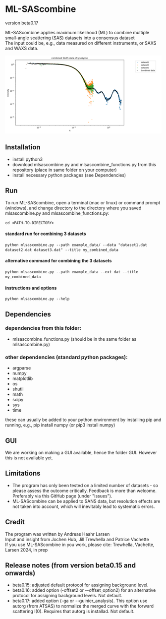 # ML-SAScombine
version beta0.17

ML-SAScombine applies maximum likelihood (ML) to combine multiple small-angle scattering (SAS) datasets into a consensus dataset   
The input could be, e.g., data measured on different instruments, or SAXS and WAXS data.   

![Example: combined SAXS data of lysozyme](merge_combined_SAXS_data_of_lysozyme.png)

## Installation
* install python3
* download mlsascombine.py and mlsascombine_functions.py from this repository (place in same folder on your computer)    
* install necessary python packages (see Dependencies)      

## Run  
To run ML-SAScombine, open a terminal (mac or linux) or command prompt (windows), and change directory to the directory where you saved mlsascombine.py and mlsascombine_functions.py:
```
cd <PATH-TO-DIRECTORY>
```

#### standard run for combining 3 datasets
```
python mlsascombine.py --path example_data/ --data "dataset1.dat dataset2.dat dataset3.dat" --title my_combined_data
```
#### alternative command for combining the 3 datasets
```
python mlsascombine.py --path example_data --ext dat --title my_combined_data
```
#### instructions and options
```
python mlsascombine.py --help
```
## Dependencies

### dependencies from this folder:     
* mlsascombine_functions.py
(should be in the same folder as mlsascombine.py)    

### other dependencies (standard python packages):   
* argparse     
* numpy    
* matplotlib    
* os    
* shutil    
* math    
* scipy
* sys
* time

these can usually be added to your python environment by installing pip and running, e.g., pip install numpy (or pip3 install numpy)    

## GUI
We are working on making a GUI available, hence the folder GUI. However this is not available yet. 

## Limitations
* The program has only been tested on a limited number of datasets - so please assess the outcome critically. Feedback is more than welcome. Preferably via this GitHub page (under "Issues").    
* ML-SAScombine can be applied to SANS data, but resolution effects are not taken into account, which will inevitably lead to systematic errors.    

## Credit   
The program was written by Andreas Haahr Larsen   
Input and insight from Jochen Hub, Jill Trewhella and Patrice Vachette   
If you use ML-SAScombine in you work, please cite: Trewhella, Vachette, Larsen 2024, in prep   

## Release notes (from version beta0.15 and onwards)
* beta0.15:  adjusted default protocol for assigning background level.     
* beta0.16:  added option (-offset2 or --offset_option2) for an alternative protocol for assigning background levels. Not default.    
* beta0.17:  added option (-ga or --guinier_analysis). This option use autorg (from ATSAS) to normalize the merged curve with the forward scattering I(0). Requires that autorg is installad. Not default.    
